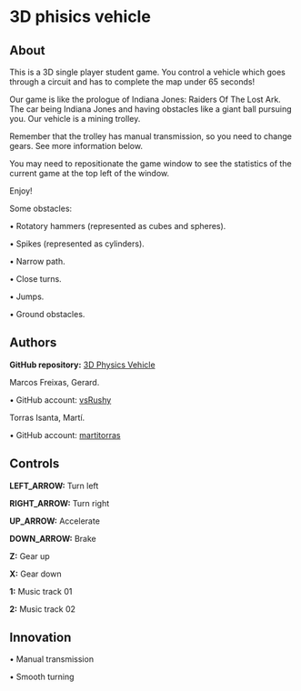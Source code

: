 ﻿# 3D phisics vehicle

## About
This is a 3D single player student game. You control a vehicle which goes through a circuit and has to complete the map under 65 seconds!

Our game is like the prologue of Indiana Jones: Raiders Of The Lost Ark. The car being Indiana Jones and having obstacles like a giant ball pursuing you. Our vehicle is a mining trolley.

Remember that the trolley has manual transmission, so you need to change gears. See more information below.

You may need to repositionate the game window to see the statistics of the current game at the top left of the window.

Enjoy!

Some obstacles:

• Rotatory hammers (represented as cubes and spheres).

• Spikes (represented as cylinders).

• Narrow path.

• Close turns.

• Jumps.

• Ground obstacles.

## Authors

**GitHub repository:** [3D Physics Vehicle](https://github.com/martitorras/3D-phisics-vehicle)

Marcos Freixas, Gerard.

• GitHub account: [vsRushy](https://github.com/vsRushy)

Torras Isanta, Martí.

• GitHub account: [martitorras](https://github.com/martitorras)

## Controls

**LEFT_ARROW:** Turn left

**RIGHT_ARROW:** Turn right

**UP_ARROW:** Accelerate

**DOWN_ARROW:** Brake

**Z:** Gear up

**X:** Gear down

**1:** Music track 01

**2:** Music track 02

## Innovation

• Manual transmission

• Smooth turning